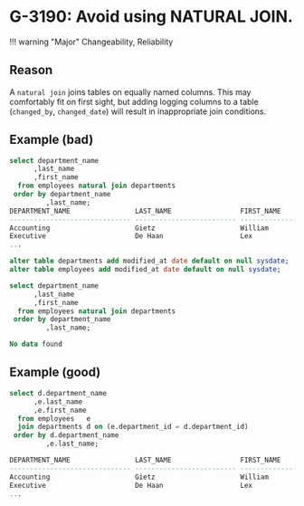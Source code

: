 # G-3190: Avoid using NATURAL JOIN.

!!! warning "Major"
    Changeability, Reliability

## Reason

A `natural join` joins tables on equally named columns. This may comfortably fit on first sight, but adding logging columns to a table (`changed_by`, `changed_date`) will result in inappropriate join conditions. 

## Example (bad)

``` sql
select department_name 
      ,last_name 
      ,first_name 
  from employees natural join departments
 order by department_name 
         ,last_name;
DEPARTMENT_NAME                LAST_NAME                 FIRST_NAME         
------------------------------ ------------------------- --------------------
Accounting                     Gietz                     William             
Executive                      De Haan                   Lex                 
...

alter table departments add modified_at date default on null sysdate;
alter table employees add modified_at date default on null sysdate;

select department_name 
      ,last_name 
      ,first_name 
  from employees natural join departments
 order by department_name 
         ,last_name;

No data found
```

## Example (good)

``` sql
select d.department_name 
      ,e.last_name 
      ,e.first_name 
  from employees   e
  join departments d on (e.department_id = d.department_id)
 order by d.department_name 
         ,e.last_name;

DEPARTMENT_NAME                LAST_NAME                 FIRST_NAME         
------------------------------ ------------------------- --------------------
Accounting                     Gietz                     William             
Executive                      De Haan                   Lex                 
...
```